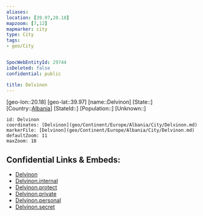 ```yaml
---
aliases: 
location: [39.97,20.18]
mapzoom: [7,12] 
mapmarker: city 
type: City
tags:
- geo/City


SpocWebEntityId: 29744
isDeleted: false
confidential: public

title: Delvinon
---
```

[geo-lon::20.18]
[geo-lat::39.97]
[name::Delvinon]
[State::]
[Country::[Albania](geo/Continent/Europe/Albania.md)]
[StateId::]
[Population::]
[Unknown::]


```leaflet
id: Delvinon
coordinates: [Delvinon](geo/Continent/Europe/Albania/City/Delvinon.md)
markerFile: [Delvinon](geo/Continent/Europe/Albania/City/Delvinon.md)
defaultZoom: 11 
maxZoom: 18
```


## Confidential Links & Embeds: 
- [Delvinon](../../../../../../_public/geo/Continent/Europe/Albania/City/Delvinon.md) 
- [Delvinon.internal](../../../../../../_internal/geo/Continent/Europe/Albania/City/Delvinon.internal.md) 
- [Delvinon.protect](../../../../../../_protect/geo/Continent/Europe/Albania/City/Delvinon.protect.md) 
- [Delvinon.private](../../../../../../_private/geo/Continent/Europe/Albania/City/Delvinon.private.md) 
- [Delvinon.personal](../../../../../../_personal/geo/Continent/Europe/Albania/City/Delvinon.personal.md) 
- [Delvinon.secret](../../../../../../_secret/geo/Continent/Europe/Albania/City/Delvinon.secret.md) 

